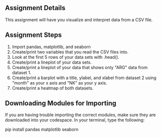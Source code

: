 ## Assignment Details

This assignment will have you visualize and interpret data from a CSV file.

## Assignment Steps

1. Import pandas, matplotlib, and seaborn
2. Create/print two variables that you read the CSV files into.
3. Look at the first 5 rows of your data sets with .head().
4. Create/print a lineplot of your data sets.
5. Create/print a lineplot of your data that shows only "ARG" data from dataset 1.
6. Create/print a barplot with a title, ylabel, and xlabel from dataset 2 using "month" as your x axis and "NK" as your y axis.
7. Create/print a heatmap of both datasets.

## Downloading Modules for Importing

If you are having trouble importing the correct modules, make sure they are downloaded into your codespace. In your terminal, type the following:

pip install pandas matplotlib seaborn